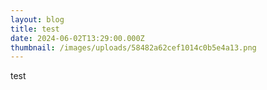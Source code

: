```yaml
---
layout: blog
title: test
date: 2024-06-02T13:29:00.000Z
thumbnail: /images/uploads/58482a62cef1014c0b5e4a13.png
---
```

test
